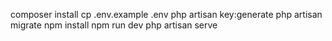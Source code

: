 
composer install
cp .env.example .env
php artisan key:generate
php artisan migrate
npm install
npm run dev
php artisan serve
